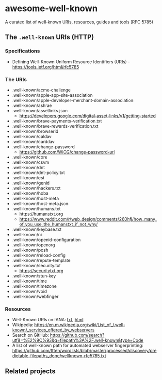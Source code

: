# awesome-well-known
A curated list of well-known URIs, resources, guides and tools (RFC 5785)

## The `.well-known` URIs (HTTP)

### Specifications

* Defining Well-Known Uniform Resource Identifiers (URIs) - https://tools.ietf.org/html/rfc5785

### The URIs

* .well-known/acme-challenge
* .well-known/apple-app-site-association
* .well-known/apple-developer-merchant-domain-association
* .well-known/ashrae
* .well-known/assetlinks.json
  * https://developers.google.com/digital-asset-links/v1/getting-started
* .well-known/brave-payments-verification.txt
* .well-known/brave-rewards-verification.txt
* .well-known/browserid
* .well-known/caldav
* .well-known/carddav
* .well-known/change-password
  * https://github.com/WICG/change-password-url
* .well-known/core
* .well-known/csvm
* .well-known/dnt
* .well-known/dnt-policy.txt
* .well-known/est
* .well-known/genid
* .well-known/hackers.txt
* .well-known/hoba
* .well-known/host-meta
* .well-known/host-meta.json
* .well-known/humans.txt
  * https://humanstxt.org
  * https://www.reddit.com/r/web_design/comments/260hfj/how_many_of_you_use_the_humanstxt_if_not_why/
* .well-known/keybase.txt
* .well-known/ni
* .well-known/openid-configuration
* .well-known/openorg
* .well-known/posh
* .well-known/reload-config
* .well-known/repute-template
* .well-known/security.txt
  * https://securitytxt.org
* .well-known/stun-key
* .well-known/time
* .well-known/timezone
* .well-known/void
* .well-known/webfinger

### Resources

* Well-Known URIs on IANA: [txt](https://www.iana.org/assignments/well-known-uris/well-known-uris.txt), [html](https://www.iana.org/assignments/well-known-uris/well-known-uris.xhtml)
* Wikipedia: https://en.m.wikipedia.org/wiki/List_of_/.well-known/_services_offered_by_webservers
* Search on GitHub: https://github.com/search?utf8=%E2%9C%93&q=filepath%3A%2F.well-known&type=Code
* A list of well-known path for automated webserver fingerprinting: https://github.com/ftteh/wordlists/blob/master/processed/discovery/predictable-filepaths_done/wellknown-rfc5785.txt

## Related projects
